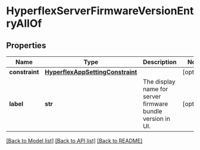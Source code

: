 # HyperflexServerFirmwareVersionEntryAllOf

## Properties
Name | Type | Description | Notes
------------ | ------------- | ------------- | -------------
**constraint** | [**HyperflexAppSettingConstraint**](HyperflexAppSettingConstraint.md) |  | [optional] 
**label** | **str** | The display name for server firmware bundle version in UI.    | [optional] 

[[Back to Model list]](../README.md#documentation-for-models) [[Back to API list]](../README.md#documentation-for-api-endpoints) [[Back to README]](../README.md)


